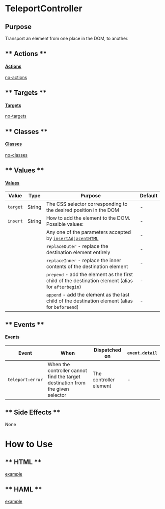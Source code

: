 # TeleportController

## Purpose

Transport an element from one place in the DOM, to another.

<!-- tabs:start -->

## ** Actions **

#### [Actions](https://stimulus.hotwire.dev/reference/actions)

[no-actions](../_partials/no-actions.md ':include')

## ** Targets **

#### [Targets](https://stimulus.hotwire.dev/reference/targets)

[no-targets](../_partials/no-targets.md ':include')

## ** Classes **

#### [Classes](https://stimulus.hotwire.dev/reference/classes)

[no-classes](../_partials/no-classes.md ':include')

## ** Values **

#### [Values](https://stimulus.hotwire.dev/reference/values)

| Value | Type | Purpose | Default |
| --- | --- | --- | --- |
| `target` | String | The CSS selector corresponding to the desired position in the DOM | - |
| `insert` | String | How to add the element to the DOM. Possible values: | - |
| | | Any one of the parameters accepted by [`insertAdjacentHTML`](https://developer.mozilla.org/en-US/docs/Web/API/Element/insertAdjacentHTML) | - |  
| | | `replaceOuter` - replace the destination element entirely | - |
| | | `replaceInner` - replace the inner contents of the destination element | - |
| | | `prepend` - add the element as the first child of the destination element (alias for `afterbegin`)  | - |
| | | `append` - add the element as the last child of the destination element (alias for `beforeend`) | - |

## ** Events **

#### Events


| Event | When | Dispatched on | `event.detail` |
| --- | --- | --- | --- |
| `teleport:error` | When the controller cannot find the target destination from the given selector | The controller element | - |


## ** Side Effects **

None

<!-- tabs:end -->

# How to Use

<!-- tabs:start -->
## ** HTML **
[example](../examples/teleport_controller.html ':include :type=code')
## ** HAML **
[example](../examples/teleport_controller.haml ':include :type=code')
<!-- tabs:end -->
